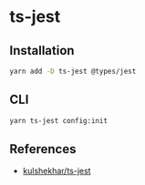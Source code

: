 # ts-jest

## Installation

```bash
yarn add -D ts-jest @types/jest
```

## CLI

```bash
yarn ts-jest config:init
```

## References

- [kulshekhar/ts-jest](https://github.com/kulshekhar/ts-jest)
